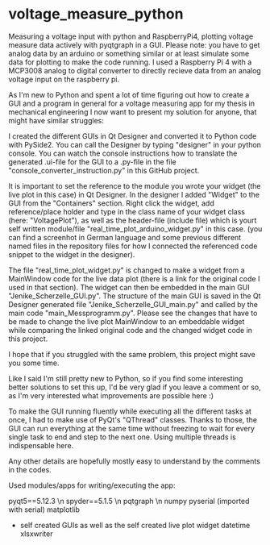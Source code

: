 # voltage_measure_python
Measuring a voltage input with python and RaspberryPi4, plotting voltage measure data actively with pyqtgraph in a GUI. Please note: you have to get analog data by an arduino or something similar or at least simulate some data for plotting to make the code running. I used a Raspberry Pi 4 with a MCP3008 analog to digital converter to directly recieve data from an analog voltage input on the raspberry pi.

As I'm new to Python and spent a lot of time figuring out how to create a GUI and a program in general for a voltage measuring app for my thesis in mechanical engineering I now want to present my solution for anyone, that might have similar struggles:

I created the different GUIs in Qt Designer and converted it to Python code with PySide2. You can call the Designer by typing "designer" in your python console. You can watch the console instructions how to translate the generated .ui-file for the GUI to a .py-file in the file "console_converter_instruction.py" in this GitHub project.

It is important to set the reference to the module you wrote your widget (the live plot in this case) in Qt Designer. In the designer I added "Widget" to the GUI from the "Containers" section. Right click the widget, add reference/place holder and type in the class name of your widget class (here: "VoltagePlot"), as well as the header-file (include file) which is yourt self written module/file "real_time_plot_arduino_widget.py" in this case. (you can find a screenhot in German language and some previous different named files in the repository files for how I connected the referenced code snippet to the widget in the designer).

The file "real_time_plot_widget.py" is changed to make a widget from a MainWindow code for the live data plot (there is a link for the original code I used in that section). The widget can then be embedded in the main GUI "Jenike_Scherzelle_GUI.py". The structure of the main GUI is saved in the Qt Designer generated file "Jenike_Scherzelle_GUI_main.py" and called by the main code "main_Messprogramm.py". Please see the changes that have to be made to change the live plot MainWindow to an embeddable widget while comparing the linked original code and the changed widget code in this project.

I hope that if you struggled with the same problem, this project might save you some time.

Like I said I'm still pretty new to Python, so if you find some interesting better solutions to set this up, I'd be very glad if you leave a comment or so, as I'm very interested what improvements are possible here :)

To make the GUI running fluently while executing all the different tasks at once, I had to make use of PyQt's "QThread" classes. Thanks to those, the GUI can run everything at the same time without freezing to wait for every single task to end and step to the next one. Using multiple threads is indispensable here.

Any other details are hopefully mostly easy to understand by the comments in the codes.

Used modules/apps for writing/executing the app:

pyqt5==5.12.3 \n
spyder==5.1.5 \n
pqtgraph \n
numpy
pyserial (imported with serial)
matplotlib
+ self created GUIs as well as the self created live plot widget
datetime
xlsxwriter
